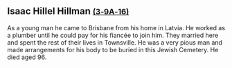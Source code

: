 ## Isaac Hillel Hillman <small>[(3‑9A‑16)](https://brisbane.discovereverafter.com/profile/31910127 "Go to Memorial Information" )</small>

As a young man he came to Brisbane from his home in Latvia. He worked as a plumber until he could pay for his fiancée to join him. They married here and spent the rest of their lives in Townsville. He was a very pious man and made arrangements for his body to be buried in this Jewish Cemetery. He died aged 96.
